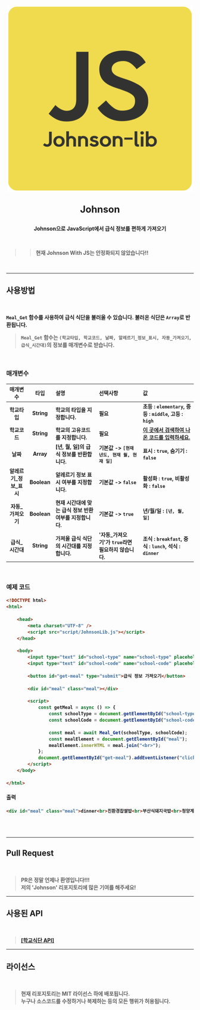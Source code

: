 
<p align=center><img src="res/jsjs.png" width="500"></p>

## <big><p align=center><b>Johnson<b></p></big>

<p align=center><b>Johnson으로 JavaScript에서 급식 정보를 편하게 가져오기</b></p>
<br>

>> 현재 Johnson With JS는 안정화되지 않았습니다!!

<br>

---
## **사용방법**
<br>

`Meal_Get` 함수를 사용하여 급식 식단을 불러올 수 있습니다. 불러온 식단은 `Array`로 반환됩니다.<br>
> `Meal_Get` 함수는 `(학교타입, 학교코드, 날짜, 알레르기_정보_표시, 자동_가져오기, 급식_시간대)`의 정보를 매개변수로 받습니다.

<br>

### **매개변수**

|매개변수|타입|설명|선택사항|값|
|:-------:|:-------:|:-------|:-------|:-------|
|학교타입|String|학교의 타입을 지정합니다.|필요|초등 : ```elementary```, 중등 : ```middle```, 고등 : ```high```|
|학교코드|String|학교의 고유코드를 지정합니다.|필요|<a href = 'https://schoolmenukr.ml/code/app'>이 곳에서 검색하여 나온 코드를 입력하세요.</a>|
|날짜|Array|[년, 월, 일]의 급식 정보를 반환합니다.|기본값 -> ```[현재 년도, 현재 월, 현재 일]```|표시 : ```true```, 숨기기 : ```false```|
|알레르기_정보_표시|Boolean|알레르기 정보 표시 여부를 지정합니다.|기본값 -> ```false```|활성화 : ```true```, 비활성화 : ```false```|
|자동_가져오기|Boolean|현재 시간대에 맞는 급식 정보 반환여부를 지정합니다.|기본값 -> ```true```|년/월/일 : ```[년, 월, 일]```|
|급식_시간대|String|가져올 급식 식단의 시간대를 지정합니다.|'자동_가져오기'가 ```true```라면 필요하지 않습니다.|조식 : ```breakfast```, 중식 : ```lunch```, 석식 : ```dinner```|

<br>

### **예제 코드**

```html
<!DOCTYPE html>
<html>

    <head>
        <meta charset="UTF-8" />
        <script src="script/JohnsonLib.js"></script>
    </head>

    <body>
        <input type="text" id="school-type" name="school-type" placeholder="학교 타입"/>
        <input type="text" id="school-code" name="school-code" placeholder="학교 코드"/>

        <button id="get-meal" type="submit">급식 정보 가져오기</button>

        <div id="meal" class="meal"></div>
            
        <script>
            const getMeal = async () => {
                const schoolType = document.getElementById("school-type").value;
                const schoolCode = document.getElementById("school-code").value;

                const meal = await Meal_Get(schoolType, schoolCode);
                const mealElement = document.getElementById("meal");
                mealElement.innerHTML = meal.join("<br>");
            };
            document.getElementById("get-meal").addEventListener("click", getMeal);
        </script>
    </body>

</html>
```

#### **출력**
```html
<div id="meal" class="meal">dinner<br>친환경찹쌀밥<br>부산식돼지국밥<br>청양계란장조림<br>친환경부추겉절이<br>배추김치<br>불고기사각피자</div>
```

<br><br>

---
## **Pull Request**
<br>

> PR은 정말 언제나 환영입니다!!!<br>
저의 'Johnson' 리포지토리에 많은 기여를 해주세요!


---


## **사용된 API**
<br>

> <a href = 'https://github.com/5d-jh/school-menu-api'>**[학교식단 API]**</a>

---

## **라이선스**
<br>

> 현재 리포지토리는 MIT 라이선스 하에 배포됩니다.<br>
누구나 소스코드를 수정하거나 복제하는 등의 모든 행위가 허용됩니다.<br>